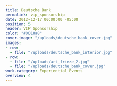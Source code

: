 ```yaml
---
title: Deutsche Bank
permalink: vip_sponsorship
date: 2012-12-17 00:00:00 -05:00
position: 5
header: VIP Sponsorship
color: "#0018a8"
cover-image: "/uploads/deutsche_bank_cover.jpg"
images:
- row:
  - file: "/uploads/deutsche_bank_interior.jpg"
- row:
  - file: "/uploads/art_frieze_2.jpg"
  - file: "/uploads/deutsche_bank_cover.jpg"
work-category: Experiential Events
overview: 4
---
```

